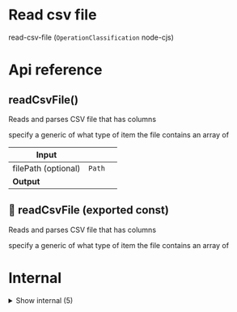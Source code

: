 # Read csv file

read-csv-file (`OperationClassification` node-cjs)



# Api reference

## readCsvFile()

Reads and parses CSV file that has columns

specify a generic of what type of item the file contains an array of


| Input      |    |    |
| ---------- | -- | -- |
| filePath (optional) | `Path` |  |
| **Output** |    |    |



## 📄 readCsvFile (exported const)

Reads and parses CSV file that has columns

specify a generic of what type of item the file contains an array of

# Internal

<details><summary>Show internal (5)</summary>
    
  # readCsvFileSync()

Reads and parses CSV file that has columns

specify a generic of what type of item the file contains an array of


| Input      |    |    |
| ---------- | -- | -- |
| filePath | `Path` |  |
| **Output** | {  }[]   |    |



## readRawCsvFile()

| Input      |    |    |
| ---------- | -- | -- |
| filePath | string |  |
| **Output** |    |    |



## 📄 readCsvFileSync (exported const)

Reads and parses CSV file that has columns

specify a generic of what type of item the file contains an array of


## 📄 readRawCsvFile (exported const)

## 📄 test (exported const)

  </details>

